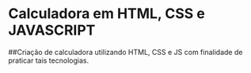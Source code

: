 # Calculadora em HTML, CSS e JAVASCRIPT

##Criação de calculadora utilizando HTML, CSS e JS com finalidade de praticar tais tecnologias.
